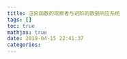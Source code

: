```yaml
---
title: 渲染函数的观察者与进阶的数据响应系统
tags: []
toc: true
mathjax: true
date: 2019-04-15 22:41:37
categories:
---
```

